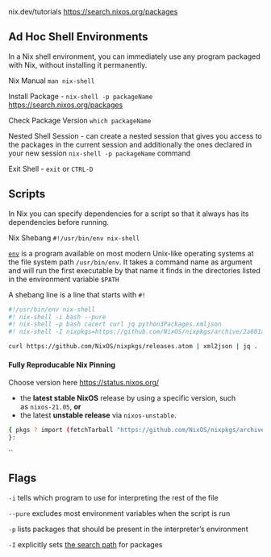 nix.dev/tutorials
https://search.nixos.org/packages

## Ad Hoc Shell Environments

In a Nix shell environment, you can immediately use any program packaged with Nix, without installing it permanently.

Nix Manual `man nix-shell`

Install Package - `nix-shell -p packageName` https://search.nixos.org/packages

Check Package Version `which packageName`

Nested Shell Session - can create a nested session that gives you access to the packages in the current session and additionally the ones declared in your new session `nix-shell -p packageName` command

Exit Shell - `exit` or `CTRL-D`

## Scripts

In Nix you can specify dependencies for a script so that it always has its dependencies before running.

Nix Shebang `#!/usr/bin/env nix-shell`

[`env`](https://pubs.opengroup.org/onlinepubs/9699919799/utilities/env.html) is a program available on most modern Unix-like operating systems at the file system path `/usr/bin/env`. It takes a command name as argument and will run the first executable by that name it finds in the directories listed in the environment variable `$PATH`

A shebang line is a line that starts with `#!`

```bash
#!/usr/bin/env nix-shell
#! nix-shell -i bash --pure
#! nix-shell -p bash cacert curl jq python3Packages.xmljson
#! nix-shell -I nixpkgs=https://github.com/NixOS/nixpkgs/archive/2a601aafdc5605a5133a2ca506a34a3a73377247.tar.gz

curl https://github.com/NixOS/nixpkgs/releases.atom | xml2json | jq .
```

#### Fully Reproducable Nix Pinning

Choose version here https://status.nixos.org/
- the **latest stable NixOS** release by using a specific version, such as `nixos-21.05`, **or**
- the latest **unstable release** via `nixos-unstable`.

```bash
{ pkgs ? import (fetchTarball "https://github.com/NixOS/nixpkgs/archive/06278c77b5d162e62df170fec307e83f1812d94b.tar.gz") {}
}:
```
``

## Flags

 `-i` tells which program to use for interpreting the rest of the file
    
`--pure` excludes most environment variables when the script is run
    
`-p` lists packages that should be present in the interpreter’s environment
    
`-I` explicitly sets [the search path](https://nixos.org/manual/nix/unstable/command-ref/opt-common.html#opt-I) for packages

